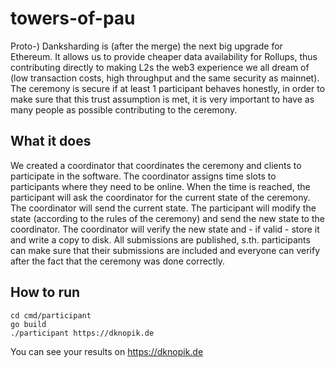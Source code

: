 # towers-of-pau

Proto-) Danksharding is (after the merge) the next big upgrade for Ethereum. 
It allows us to provide cheaper data availability for Rollups, thus contributing directly to making L2s the web3 experience we all dream of (low transaction costs, high throughput and the same security as mainnet). 
The ceremony is secure if at least 1 participant behaves honestly, in order to make sure that this trust assumption is met, it is very important to have as many people as possible contributing to the ceremony.

## What it does
We created a coordinator that coordinates the ceremony and clients to participate in the software.
The coordinator assigns time slots to participants where they need to be online. 
When the time is reached, the participant will ask the coordinator for the current state of the ceremony. 
The coordinator will send the current state. The participant will modify the state (according to the rules of the ceremony) and send the new state to the coordinator. 
The coordinator will verify the new state and - if valid - store it and write a copy to disk.
All submissions are published, s.th. participants can make sure that their submissions are included and everyone can verify after the fact that the ceremony was done correctly.

## How to run
```
cd cmd/participant
go build
./participant https://dknopik.de
```
You can see your results on https://dknopik.de
